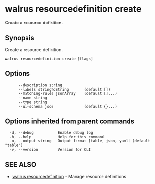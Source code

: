 # walrus resourcedefinition create

Create a resource definition.

## Synopsis

Create a resource definition.

```
walrus resourcedefinition create [flags]
```

## Options

```
      --description string         
      --labels stringToString       (default [])
      --matching-rules jsonArray    (default []...)
      --name string                
      --type string                
      --ui-schema json              (default {}...)
```

## Options inherited from parent commands

```
  -d, --debug           Enable debug log
  -h, --help            Help for this command
  -o, --output string   Output format [table, json, yaml] (default "table")
  -v, --version         Version for CLI
```

## SEE ALSO

* [walrus resourcedefinition](walrus_resourcedefinition)	 - Manage resource definitions

